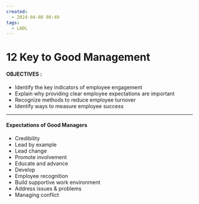 ```yaml
---
created:
  - 2024-04-08 08:49
tags:
  - LADL
---
```

# 12 Key to Good Management

#### OBJECTIVES :
- Identify the key indicators of employee engagement
- Explain why providing clear employee expectations are important
- Recognize methods to reduce employee turnover
- Identify ways to measure employee success

---
#### Expectations of Good Managers
- Credibility
- Lead by example
- Lead change
- Promote involvement
- Educate and advance
- Develop
- Employee recognition
- Build supportive work environment
- Address issues & problems
- Managing conflict

